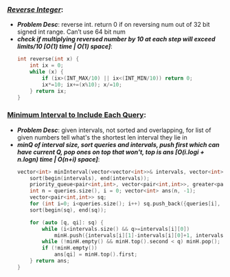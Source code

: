 ### ***[Reverse Integer](https://leetcode.com/problems/reverse-integer/)***:
- ***Problem Desc***: reverse int. return 0 if on reversing num out of 32 bit signed int range. Can’t use 64 bit num
- ***check if multiplying reversed number by 10 at each step will exceed limits/10 [O(1) time | O(1) space]***:
  ```cpp
  int reverse(int x) {
      int ix = 0;
      while (x) {
          if (ix>(INT_MAX/10) || ix<(INT_MIN/10)) return 0;
          ix*=10; ix+=(x%10); x/=10;
      } return ix;
  }
  ```

### [Minimum Interval to Include Each Query](https://leetcode.com/problems/minimum-interval-to-include-each-query/):
- ***Problem Desc***: given intervals, not sorted and overlapping, for list of given numbers tell what's the shortest len interval they lie in
- ***minQ of interval size, sort queries and intervals, push first which can have current Q, pop ones on top that won't, top is ans [O(i.logi + n.logn) time | O(n+i) space]***:
  ```cpp
  vector<int> minInterval(vector<vector<int>>& intervals, vector<int>& queries) {
      sort(begin(intervals), end(intervals));
      priority_queue<pair<int,int>, vector<pair<int,int>>, greater<pair<int,int>>> minH;
      int n = queries.size(), i = 0; vector<int> ans(n, -1);
      vector<pair<int,int>> sq; 
      for (int i=0; i<queries.size(); i++) sq.push_back({queries[i], i});
      sort(begin(sq), end(sq));

      for (auto [q, qi]: sq) {
          while (i<intervals.size() && q>=intervals[i][0]) 
              minH.push({intervals[i][1]-intervals[i][0]+1, intervals[i++][1]});
          while (!minH.empty() && minH.top().second < q) minH.pop();
          if (!minH.empty())
              ans[qi] = minH.top().first;
      } return ans;
  }
  ```
